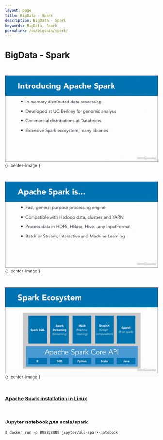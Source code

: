 ```yaml
---
layout: page
title: BigData - Spark
description: BigData - Spark
keywords: BigData, Spark
permalink: /ds/bigdata/spark/
---
```


# BigData - Spark

<br/>

![BigData - Spark](/img/docs/ds/bigdata/spark/pic1.png 'BigData - Spark'){: .center-image }

<br/>

![BigData - Spark](/img/docs/ds/bigdata/spark/pic2.png 'BigData - Spark'){: .center-image }

<br/>

![BigData - Spark](/img/docs/ds/bigdata/spark/pic3.png 'BigData - Spark'){: .center-image }

<br/>

### [Apache Spark installation in Linux](https://javadev.org/devtools/ds/bigdata/spark/install/linux/)

<br/>

### Jupyter notebook для scala/spark

    $ docker run -p 8888:8888 jupyter/all-spark-notebook
